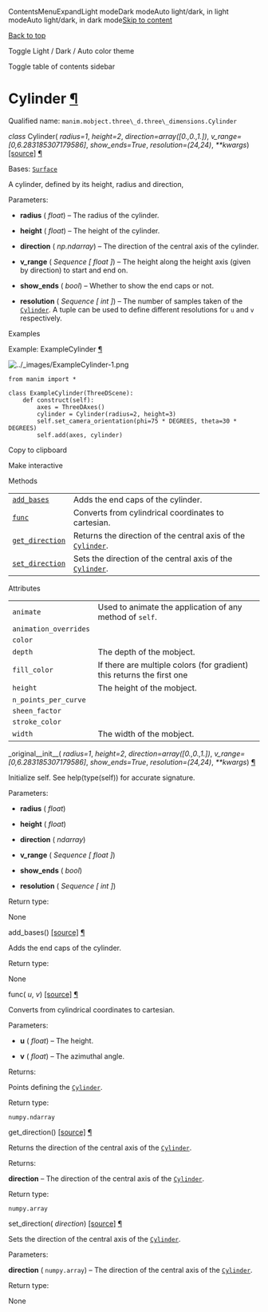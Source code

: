 ContentsMenuExpandLight modeDark modeAuto light/dark, in light modeAuto light/dark, in dark mode[Skip to content](https://docs.manim.community/en/stable/reference/manim.mobject.three_d.three_dimensions.Cylinder.html#furo-main-content)

[Back to top](https://docs.manim.community/en/stable/reference/manim.mobject.three_d.three_dimensions.Cylinder.html#)

Toggle Light / Dark / Auto color theme

Toggle table of contents sidebar

# Cylinder [¶](https://docs.manim.community/en/stable/reference/manim.mobject.three_d.three_dimensions.Cylinder.html\#cylinder "Link to this heading")

Qualified name: `manim.mobject.three\_d.three\_dimensions.Cylinder`

_class_ Cylinder( _radius=1_, _height=2_, _direction=array(\[0.,0.,1.\])_, _v\_range=\[0,6.283185307179586\]_, _show\_ends=True_, _resolution=(24,24)_, _\*\*kwargs_) [\[source\]](https://docs.manim.community/en/stable/_modules/manim/mobject/three_d/three_dimensions.html#Cylinder) [¶](https://docs.manim.community/en/stable/reference/manim.mobject.three_d.three_dimensions.Cylinder.html#manim.mobject.three_d.three_dimensions.Cylinder "Link to this definition")

Bases: [`Surface`](https://docs.manim.community/en/stable/reference/manim.mobject.three_d.three_dimensions.Surface.html#manim.mobject.three_d.three_dimensions.Surface "manim.mobject.three_d.three_dimensions.Surface")

A cylinder, defined by its height, radius and direction,

Parameters:

- **radius** ( _float_) – The radius of the cylinder.

- **height** ( _float_) – The height of the cylinder.

- **direction** ( _np.ndarray_) – The direction of the central axis of the cylinder.

- **v\_range** ( _Sequence_ _\[_ _float_ _\]_) – The height along the height axis (given by direction) to start and end on.

- **show\_ends** ( _bool_) – Whether to show the end caps or not.

- **resolution** ( _Sequence_ _\[_ _int_ _\]_) – The number of samples taken of the [`Cylinder`](https://docs.manim.community/en/stable/reference/manim.mobject.three_d.three_dimensions.Cylinder.html#manim.mobject.three_d.three_dimensions.Cylinder "manim.mobject.three_d.three_dimensions.Cylinder"). A tuple can be used
to define different resolutions for `u` and `v` respectively.


Examples

Example: ExampleCylinder [¶](https://docs.manim.community/en/stable/reference/manim.mobject.three_d.three_dimensions.Cylinder.html#examplecylinder)

![../_images/ExampleCylinder-1.png](https://docs.manim.community/en/stable/_images/ExampleCylinder-1.png)

```
from manim import *

class ExampleCylinder(ThreeDScene):
    def construct(self):
        axes = ThreeDAxes()
        cylinder = Cylinder(radius=2, height=3)
        self.set_camera_orientation(phi=75 * DEGREES, theta=30 * DEGREES)
        self.add(axes, cylinder)

```

Copy to clipboard

Make interactive

Methods

|     |     |
| --- | --- |
| [`add_bases`](https://docs.manim.community/en/stable/reference/manim.mobject.three_d.three_dimensions.Cylinder.html#manim.mobject.three_d.three_dimensions.Cylinder.add_bases "manim.mobject.three_d.three_dimensions.Cylinder.add_bases") | Adds the end caps of the cylinder. |
| [`func`](https://docs.manim.community/en/stable/reference/manim.mobject.three_d.three_dimensions.Cylinder.html#manim.mobject.three_d.three_dimensions.Cylinder.func "manim.mobject.three_d.three_dimensions.Cylinder.func") | Converts from cylindrical coordinates to cartesian. |
| [`get_direction`](https://docs.manim.community/en/stable/reference/manim.mobject.three_d.three_dimensions.Cylinder.html#manim.mobject.three_d.three_dimensions.Cylinder.get_direction "manim.mobject.three_d.three_dimensions.Cylinder.get_direction") | Returns the direction of the central axis of the [`Cylinder`](https://docs.manim.community/en/stable/reference/manim.mobject.three_d.three_dimensions.Cylinder.html#manim.mobject.three_d.three_dimensions.Cylinder "manim.mobject.three_d.three_dimensions.Cylinder"). |
| [`set_direction`](https://docs.manim.community/en/stable/reference/manim.mobject.three_d.three_dimensions.Cylinder.html#manim.mobject.three_d.three_dimensions.Cylinder.set_direction "manim.mobject.three_d.three_dimensions.Cylinder.set_direction") | Sets the direction of the central axis of the [`Cylinder`](https://docs.manim.community/en/stable/reference/manim.mobject.three_d.three_dimensions.Cylinder.html#manim.mobject.three_d.three_dimensions.Cylinder "manim.mobject.three_d.three_dimensions.Cylinder"). |

Attributes

|     |     |
| --- | --- |
| `animate` | Used to animate the application of any method of `self`. |
| `animation_overrides` |  |
| `color` |  |
| `depth` | The depth of the mobject. |
| `fill_color` | If there are multiple colors (for gradient) this returns the first one |
| `height` | The height of the mobject. |
| `n_points_per_curve` |  |
| `sheen_factor` |  |
| `stroke_color` |  |
| `width` | The width of the mobject. |

\_original\_\_init\_\_( _radius=1_, _height=2_, _direction=array(\[0.,0.,1.\])_, _v\_range=\[0,6.283185307179586\]_, _show\_ends=True_, _resolution=(24,24)_, _\*\*kwargs_) [¶](https://docs.manim.community/en/stable/reference/manim.mobject.three_d.three_dimensions.Cylinder.html#manim.mobject.three_d.three_dimensions.Cylinder._original__init__ "Link to this definition")

Initialize self. See help(type(self)) for accurate signature.

Parameters:

- **radius** ( _float_)

- **height** ( _float_)

- **direction** ( _ndarray_)

- **v\_range** ( _Sequence_ _\[_ _float_ _\]_)

- **show\_ends** ( _bool_)

- **resolution** ( _Sequence_ _\[_ _int_ _\]_)


Return type:

None

add\_bases() [\[source\]](https://docs.manim.community/en/stable/_modules/manim/mobject/three_d/three_dimensions.html#Cylinder.add_bases) [¶](https://docs.manim.community/en/stable/reference/manim.mobject.three_d.three_dimensions.Cylinder.html#manim.mobject.three_d.three_dimensions.Cylinder.add_bases "Link to this definition")

Adds the end caps of the cylinder.

Return type:

None

func( _u_, _v_) [\[source\]](https://docs.manim.community/en/stable/_modules/manim/mobject/three_d/three_dimensions.html#Cylinder.func) [¶](https://docs.manim.community/en/stable/reference/manim.mobject.three_d.three_dimensions.Cylinder.html#manim.mobject.three_d.three_dimensions.Cylinder.func "Link to this definition")

Converts from cylindrical coordinates to cartesian.

Parameters:

- **u** ( _float_) – The height.

- **v** ( _float_) – The azimuthal angle.


Returns:

Points defining the [`Cylinder`](https://docs.manim.community/en/stable/reference/manim.mobject.three_d.three_dimensions.Cylinder.html#manim.mobject.three_d.three_dimensions.Cylinder "manim.mobject.three_d.three_dimensions.Cylinder").

Return type:

`numpy.ndarray`

get\_direction() [\[source\]](https://docs.manim.community/en/stable/_modules/manim/mobject/three_d/three_dimensions.html#Cylinder.get_direction) [¶](https://docs.manim.community/en/stable/reference/manim.mobject.three_d.three_dimensions.Cylinder.html#manim.mobject.three_d.three_dimensions.Cylinder.get_direction "Link to this definition")

Returns the direction of the central axis of the [`Cylinder`](https://docs.manim.community/en/stable/reference/manim.mobject.three_d.three_dimensions.Cylinder.html#manim.mobject.three_d.three_dimensions.Cylinder "manim.mobject.three_d.three_dimensions.Cylinder").

Returns:

**direction** – The direction of the central axis of the [`Cylinder`](https://docs.manim.community/en/stable/reference/manim.mobject.three_d.three_dimensions.Cylinder.html#manim.mobject.three_d.three_dimensions.Cylinder "manim.mobject.three_d.three_dimensions.Cylinder").

Return type:

`numpy.array`

set\_direction( _direction_) [\[source\]](https://docs.manim.community/en/stable/_modules/manim/mobject/three_d/three_dimensions.html#Cylinder.set_direction) [¶](https://docs.manim.community/en/stable/reference/manim.mobject.three_d.three_dimensions.Cylinder.html#manim.mobject.three_d.three_dimensions.Cylinder.set_direction "Link to this definition")

Sets the direction of the central axis of the [`Cylinder`](https://docs.manim.community/en/stable/reference/manim.mobject.three_d.three_dimensions.Cylinder.html#manim.mobject.three_d.three_dimensions.Cylinder "manim.mobject.three_d.three_dimensions.Cylinder").

Parameters:

**direction** ( `numpy.array`) – The direction of the central axis of the [`Cylinder`](https://docs.manim.community/en/stable/reference/manim.mobject.three_d.three_dimensions.Cylinder.html#manim.mobject.three_d.three_dimensions.Cylinder "manim.mobject.three_d.three_dimensions.Cylinder").

Return type:

None